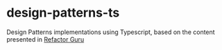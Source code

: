 # design-patterns-ts

Design Patterns implementations using Typescript, based on the content presented in  [Refactor Guru](https://refactoring.guru/design-patterns/catalog)


